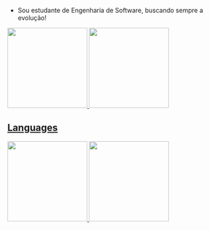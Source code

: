 
* Sou estudante de Engenharia de Software, buscando sempre a evolução!



<div align="left">
  <a href="https://github.com/JoaoMendonca2017">
  <img height="180em" src="https://github-readme-stats.vercel.app/api?username=JoaoMendonca2017&show_icons=true&theme=dark&include_all_commits=true&count_private=true"/>
  <img height="180em" src="https://github-readme-stats.vercel.app/api?username=JoaoMendonca2017&show_icons=true&theme=dark&include_all_commits=true&count_private=true"/>
</div>
  

## Languages

<div align="left">
  <img height="180em" src="https://github-readme-stats.vercel.app/api/top-langs/?username=JoaoMendonca2017&layout=compact&langs_count=7&theme=dark"/>
  <img height="180em" src="https://github-readme-stats.vercel.app/api/top-langs/?username=JoaoMendonca2017&layout=compact&langs_count=7&theme=dark"/>
</div>


